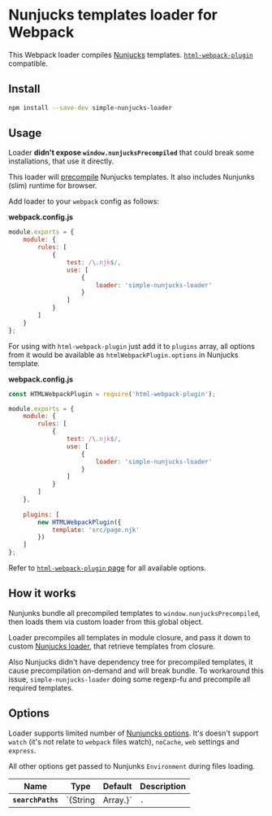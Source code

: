 # Nunjucks templates loader for Webpack
This Webpack loader compiles [Nunjucks](https://github.com/mozilla/nunjucks) templates.
[`html-webpack-plugin`](https://github.com/jantimon/html-webpack-plugin) compatible. 

## Install
```bash
npm install --save-dev simple-nunjucks-loader
```

## Usage
Loader **didn't expose `window.nunjucksPrecompiled`** that could break some
installations, that use it directly.

This loader will [precompile](https://mozilla.github.io/nunjucks/api.html#precompiling)
Nunjucks templates. It also includes Nunjunks (slim) runtime for browser.

Add loader to your `webpack` config as follows:

**webpack.config.js**
```js
module.exports = {
    module: {
        rules: [
            {
                test: /\.njk$/,
                use: [
                    {
                        loader: 'simple-nunjucks-loader'
                    }
                ]
            }
        ]
    }
};
```

For using with `html-webpack-plugin` just add it to `plugins` array, all options
from it would be available as `htmlWebpackPlugin.options` in Nunjucks template.


**webpack.config.js**
```js
const HTMLWebpackPlugin = require('html-webpack-plugin');

module.exports = {
    module: {
        rules: [
            {
                test: /\.njk$/,
                use: [
                    {
                        loader: 'simple-nunjucks-loader'
                    }
                ]
            }
        ]
    },
    
    plugins: [
        new HTMLWebpackPlugin({
            template: 'src/page.njk'
        })
    ]
};
```

Refer to [`html-webpack-plugin` page](https://github.com/jantimon/html-webpack-plugin/#options)
for all available options.

## How it works
Nunjunks bundle all precompiled templates to `window.nunjucksPrecompiled`, then
loads them via custom loader from this global object.

Loader precompiles all templates in module closure, and pass it down to custom
[Nunjucks loader](https://mozilla.github.io/nunjucks/api.html#loader), that
retrieve templates from closure.

Also Nunjucks didn't have dependency tree for precompiled templates, it cause
precompilation on-demand and will break bundle. To workaround this issue,
`simple-nunjucks-loader` doing some regexp-fu and precompile all required
templates.

## Options
Loader supports limited number of [Nunjuncks options](https://mozilla.github.io/nunjucks/api.html#configure).
It's doesn't support `watch` (it's not relate to `webpack` files watch),
`noCache`, `web` settings and `express`.

All other options get passed to Nunjunks `Environment` during files loading.

|Name|Type|Default|Description|
|:--:|:--:|:-----:|:----------|
|**`searchPaths`**|`{String|Array.<string>}`|`.`|One or more paths to resolve templates paths|
